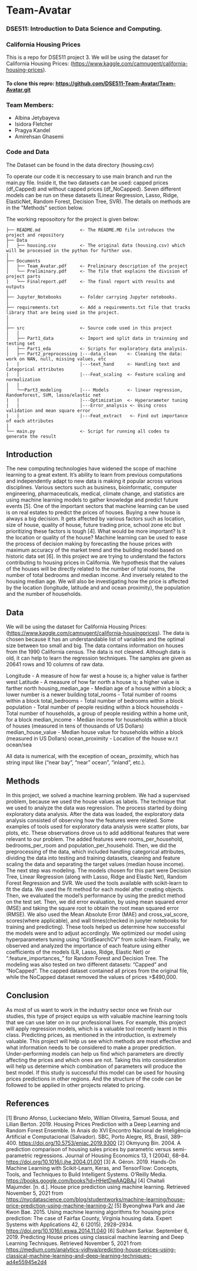 # Team-Avatar
### DSE511: Introduction to Data Science and Computing. 
### California Housing Prices

This is a repo for DSE511 project 3. We will be using the dataset for California Housing Prices: (https://www.kaggle.com/camnugent/california-housing-prices).

#### To clone this repro: https://github.com/DSE511-Team-Avatar/Team-Avatar.git
### Team Members: 

- Albina Jetybayeva
- Isidora Fletcher
- Pragya Kandel
- Amirehsan Ghasemi

### Code and Data


The Dataset can be found in the data directory (housing.csv)

To operate our code it is neccessary to use main branch and run the main.py file. Inside it, the two datasets can be used: capped prices (df_Capped) and without capped prices (df_NoCapped). Seven different models can be run on these datasets (Linear Regression, Lasso, Ridge, ElasticNet, Random Forest, Decision Tree, SVR). The details on methods are in the "Methods" section below.

The working reposoitory for the project is given below:

```
├── README.md               <- The README.MD file introduces the project and repository
├── Data
│   ├── housing.csv         <- The original data (housing.csv) which will be processed in the python for further use. 
│
├── Documents
│   ├── Team_Avatar.pdf     <- Preliminary description of the project
│   └── Preliminary.pdf     <- The file that explains the division of project parts
|   └── Finalreport.pdf     <- The final report with results and outputs 
│
├── Jupyter_Notebooks       <- Folder carrying Jupyter notebooks.
│
├── requirements.txt        <- Add a requirements.txt file that tracks library that are being used in the project.
│               
│
├── src                     <- Source code used in this project
│   │
│   ├── Part1_data          <- Import and split data in trainning and testing set
│   ├── Part1_eda           <- Scripts for exploratory data analysis.
│   ├── Part2_preprocessing |---data_clean    <- Cleaning the data: work on NAN, null, missing values, etc
|   |                       |---text_hand     <- Handling text and Categorical attributes 
|   |                       |---Feat_scaling  <- Feature scaling and normalization  
|   |                      
│   └──Part3_modeling       |--- Models       <- linear regression, Randomforest, SVM, lasso/elastic net
|   |                       |---Optimization  <- Hyperarameter tuning
|   |                       |---Error_analysis <- Using cross validation and mean square error
|   |                       |---Feat_extract   <- Find out importance of each attributes
│
└── main.py                 <- Script for running all codes to generate the result

```
## Introduction

The new computing technologies have widened the scope of machine learning to a great extent. It’s ability to learn from previous computations and independently adapt to new data is making it popular across various disciplines. Various sectors such as business, bioinformatic, computer engineering, pharmaceuticals, medical, climate change, and statistics are using machine learning models to gather knowledge and predict future events [5]. One of the important sectors that machine learning can be used is on real estates to predict the prices of houses. Buying a new house is always a big decision. It gets affected by various factors such as location, size of house, quality of house, future trading price, school zone etc but prioritizing these factors is tough [4]. What would be more important? Is it the location or quality of the house? Machine learning can be used to ease the process of decision making by forecasting the house prices with maximum accuracy of the market trend and the building model based on historic data set [6]. In this project we are trying to understand the factors contributing to housing prices in California. We hypothesis that the values of the houses will be directly related to the number of total rooms, the number of total bedrooms and median income. And inversely related to the housing median age. We will also be investigating how the price is affected by the location (longitude,
latitude and and ocean proximity), the population and the number of households.

## Data

We will be using the dataset for California Housing Prices: (https://www.kaggle.com/camnugent/california-housingprices).
The data is chosen because it has an understandable list of variables and the optimal size between too small and big. The data contains information on houses from the 1990 California census. The data is not cleaned. Although data is old, it can help to learn the regression techniques. The samples are given as
20641 rows and 10 columns of raw data.

Longitude - A measure of how far west a house is; a higher value is farther west
Latitude - A measure of how far north a house is; a higher value is farther north
housing_median_age - Median age of a house within a block; a lower number is a newer building
total_rooms - Total number of rooms within a block
total_bedrooms - Total number of bedrooms within a block
population - Total number of people residing within a block
households - Total number of households, a group of people residing within a home unit, for a block
median_income - Median income for households within a block of houses (measured in tens of thousands of US Dollars)
median_house_value - Median house value for households within a block (measured in US Dollars)
ocean_proximity - Location of the house w.r.t ocean/sea

All data is numerical, with the exception of ocean_ proximity, which has string input like (“near bay”, “near” ocean”, “inland”, etc.).

## Methods

In this project, we solved a machine learning problem. We had a supervised problem, because we used the house values as labels. The technique that we used to analyze the data was regression. The  process started by doing exploratory data analysis. After the data was loaded, the exploratory data analysis consisted of observing how the features were related. Some examples of tools used for exploratory data analysis were scatter plots, bar plots, etc. These observations drove us to add additional features that were relevant to our problem. The added features were rooms_per_household, bedrooms_per_room and population_per_household. Then, we did the preprocessing of the data, which included handling categorical attributes, dividing the data into testing and training datasets, cleaning and feature scaling the data and separating the target values (median house income). The next step was modeling. The models chosen for this part were Decision Tree, Linear Regression (along with Lasso, Ridge and Elastic Net), Random Forest Regression and SVR. We used the tools available with scikit-learn to fit the data. We used the fit method for each model after creating objects. Then, we evaluated the model’s performance by using the predict method on the test set. Then, we did error evaluation, by using mean squared error (MSE) and taking the square root to obtain the root mean squared error (RMSE). We also used the Mean Absolute Error (MAE) and cross_val_score, scores(where applicable), and wall times(checked in juoyter notebooks for training and predicting). These tools helped us determine how successful the models were and to adjust accordingly. We optimized our model using hyperparameters tuning using “GridSearchCV” from scikit-learn. Finally, we observed and analyzed the importance of each feature using either coefficients of the models (LR, Lasso, Ridge, Elastic Net) or “.feature_importances_” for Random Forest and Decision Tree. The modeling was also tested on two different datasets: “Capped” and “NoCapped”. The capped dataset contained all prices from the original file, while the NoCapped dataset removed the values of prices >$490,000. 

## Conclusion

As most of us want to work in the industry sector once we finish our studies, this type of project equips us with valuable machine learning tools that we can use later on in our professional lives. For example, this project will apply regression models, which is a valuable tool recently learnt in this class. Predicting prices, as mentioned in the introduction, is extremely valuable. This project will help us see which methods are most effective and what information needs to be considered to make a proper prediction. Under-performing models can help us find which parameters are directly affecting the prices and which ones are not. Taking this into consideration will help us determine which combination of parameters will produce the best model. If this study is successful this model can be used for housing prices predictions in other regions. And the structure of the code can be followed to be applied in other projects related to pricing.

## References

[1] Bruno Afonso, Luckeciano Melo, Willian Oliveira, Samuel Sousa, and Lilian Berton. 2019. Housing Prices Prediction with a Deep Learning and Random Forest Ensemble. In Anais do XVI Encontro Nacional de Inteligência Artificial e Computacional (Salvador). SBC, Porto Alegre, RS, Brasil, 389–400. https://doi.org/10.5753/eniac.2019.9300
[2] Okmyung Bin. 2004. A prediction comparison of housing sales prices by parametric versus semi-parametric regressions. Journal of Housing Economics 13, 1 (2004), 68–84. https://doi.org/10.1016/j.jhe.2004.01.001
[3] A. Géron. 2019. Hands-On Machine Learning with Scikit-Learn, Keras, and TensorFlow: Concepts, Tools, and Techniques to Build Intelligent Systems. O’Reilly Media. https://books.google.com/books?id=HHetDwAAQBAJ
[4] Chaitali Majumder. [n. d.]. House price prediction using machine learning. Retrieved November 5, 2021 from https://nycdatascience.com/blog/studentworks/machine-learning/house-price-prediction-using-machine-learning-2/
[5] Byeonghwa Park and Jae Kwon Bae. 2015. Using machine learning algorithms for housing price prediction: The case of Fairfax County, Virginia housing data. Expert Systems with Applications 42, 6 (2015), 2928–2934. https://doi.org/10.1016/j.eswa.2014.11.040
[6] Subham Sarkar. September 6, 2019. Predicting House prices using classical machine learning and Deep Learning Techniques. Retrieved November 5, 2021 from https://medium.com/analytics-vidhya/predicting-house-prices-using-classical-machine-learning-and-deep-learning-techniques-ad4e55945e2d4

